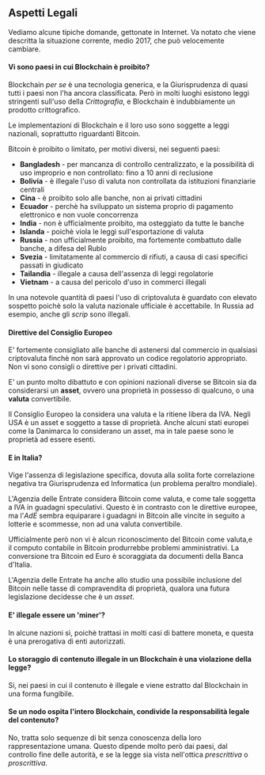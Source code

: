 ## Aspetti Legali

Vediamo alcune tipiche domande, gettonate in Internet.
Va notato che viene descritta la situazione corrente, medio 2017, che può velocemente cambiare.

#### Vi sono paesi in cui Blockchain è proibito?

Blockchain _per se_ è una tecnologia generica, e la Giurisprudenza di quasi tutti i paesi non l'ha ancora classificata. Però in molti luoghi esistono leggi stringenti sull'uso della _Crittografia_, e Blockchain è indubbiamente un prodotto crittografico.

Le implementazioni di Blockchain e il loro uso sono soggette a leggi nazionali, soprattutto riguardanti Bitcoin.

Bitcoin è proibito o limitato, per motivi diversi, nei seguenti paesi:
* **Bangladesh** - per mancanza di controllo centralizzato, e la possibilità di uso improprio e non controllato: fino a 10 anni di reclusione
* **Bolivia** - è illegale l'uso di valuta non controllata da istituzioni finanziarie centrali
* **Cina** - è proibito solo alle banche, non ai privati cittadini
* **Ecuador** - perchè ha sviluppato un sistema proprio di pagamento elettronico e non vuole concorrenza
* **India** - non è ufficialmente proibito, ma osteggiato da tutte le banche
* **Islanda** - poichè viola le leggi sull'esportazione di valuta
* **Russia** - non ufficialmente proibito, ma fortemente combattuto dalle banche, a difesa del Rublo
* **Svezia** - limitatamente al commercio di rifiuti, a causa di casi specifici passati in giudicato
* **Tailandia** - illegale a causa dell'assenza di leggi regolatorie
* **Vietnam** - a causa del pericolo d'uso in commerci illegali

In una notevole quantità di paesi l'uso di criptovaluta è guardato con elevato sospetto poichè solo la valuta nazionale ufficiale è accettabile. In Russia ad esempio, anche gli _scrip_ sono illegali.

#### Direttive del Consiglio Europeo

E' fortemente consigliato alle banche di astenersi dal commercio in qualsiasi criptovaluta finchè non sarà approvato un codice regolatorio appropriato. Non vi sono consigli o direttive per i privati cittadini.

E' un punto molto dibattuto e con opinioni nazionali diverse se Bitcoin sia da considerarsi un **asset**, ovvero una proprietà in possesso di qualcuno, o una **valuta** convertibile.

Il Consiglio Europeo la considera una valuta e la ritiene libera da IVA. Negli USA è un asset e soggetto a tasse di proprietà. Anche alcuni stati europei come la Danimarca lo considerano un asset, ma in tale paese sono le proprietà ad essere esenti.

#### E in Italia?

Vige l'assenza di legislazione specifica, dovuta alla solita forte correlazione negativa tra Giurisprudenza ed Informatica (un problema peraltro mondiale).

L'Agenzia delle Entrate considera Bitcoin come valuta, e come tale soggetta a IVA in guadagni speculativi. Questo è in contrasto con le direttive europee, ma l'_AdE_ sembra equiparare i guadagni in Bitcoin alle vincite in seguito a lotterie e scommesse, non ad una valuta convertibile.

Ufficialmente però non vi è alcun riconoscimento del Bitcoin come valuta,e il computo contabile in Bitcoin produrrebbe problemi amministrativi. La conversione tra Bitcoin ed Euro è scoraggiata da documenti della Banca d'Italia.

L'Agenzia delle Entrate ha anche allo studio una possibile inclusione del Bitcoin nelle tasse di compravendita di proprietà, qualora una futura legislazione decidesse che è un _asset_.

#### E' illegale essere un 'miner'?

In alcune nazioni sì, poichè trattasi in molti casi di battere moneta, e questa è una prerogativa di enti autorizzati.

#### Lo storaggio di contenuto illegale in un Blockchain è una violazione della legge?

Si, nei paesi in cui il contenuto è illegale e viene estratto dal Blockchain in una forma fungibile.

#### Se un nodo ospita l'intero Blockchain, condivide la responsabilità legale del contenuto?

No, tratta solo sequenze di bit senza conoscenza della loro rappresentazione umana.
Questo dipende molto però dai paesi, dal controllo fine delle autorità, e se la legge sia vista nell'ottica _prescrittiva_ o _proscrittiva_.

